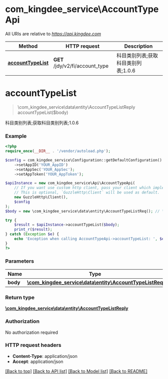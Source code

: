 # com_kingdee_service\AccountTypeApi

All URIs are relative to *https://api.kingdee.com*

Method | HTTP request | Description
------------- | ------------- | -------------
[**accountTypeList**](AccountTypeApi.md#accountTypeList) | **GET** /jdy/v2/fi/account_type | 科目类别列表;获取科目类别列表;1.0.6


# **accountTypeList**
> \com_kingdee_service\data\entity\AccountTypeListReply accountTypeList($body)

科目类别列表;获取科目类别列表;1.0.6

### Example
```php
<?php
require_once(__DIR__ . '/vendor/autoload.php');

$config = com_kingdee_service\Configuration::getDefaultConfiguration()
    ->setAppID('YOUR_AppID')
    ->setAppSec('YOUR_AppSec');
    ->setAppToken('YOUR_AppToken');

$apiInstance = new com_kingdee_service\Api\AccountTypeApi(
    // If you want use custom http client, pass your client which implements `GuzzleHttp\ClientInterface`.
    // This is optional, `GuzzleHttp\Client` will be used as default.
    new GuzzleHttp\Client(),
    $config
);
$body = new \com_kingdee_service\data\entity\AccountTypeListReq(); // \com_kingdee_service\data\entity\AccountTypeListReq | 

try {
    $result = $apiInstance->accountTypeList($body);
    print_r($result);
} catch (Exception $e) {
    echo 'Exception when calling AccountTypeApi->accountTypeList: ', $e->getMessage(), PHP_EOL;
}
?>
```

### Parameters

Name | Type | Description  | Notes
------------- | ------------- | ------------- | -------------
 **body** | [**\com_kingdee_service\data\entity\AccountTypeListReq**](../Model/AccountTypeListReq.md)|  | [optional]

### Return type

[**\com_kingdee_service\data\entity\AccountTypeListReply**](../Model/AccountTypeListReply.md)

### Authorization

No authorization required

### HTTP request headers

 - **Content-Type**: application/json
 - **Accept**: application/json

[[Back to top]](#) [[Back to API list]](../../README.md#documentation-for-api-endpoints) [[Back to Model list]](../../README.md#documentation-for-models) [[Back to README]](../../README.md)

